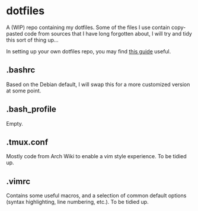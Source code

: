 # dotfiles

A (WIP) repo containing my dotfiles. Some of the files I use contain copy-pasted code from sources that I have long forgotten about, I will try and tidy this sort of thing up...

In setting up your own dotfiles repo, you may find [this guide](https://coderwall.com/p/ynu8xq/keep-your-dotfiles-in-git) useful.

## .bashrc

Based on the Debian default, I will swap this for a more customized version at some point.

## .bash_profile

Empty.

## .tmux.conf

Mostly code from Arch Wiki to enable a vim style experience. To be tidied up.

## .vimrc

Contains some useful macros, and a selection of common default options (syntax highlighting, line numbering, etc.). To be tidied up.
